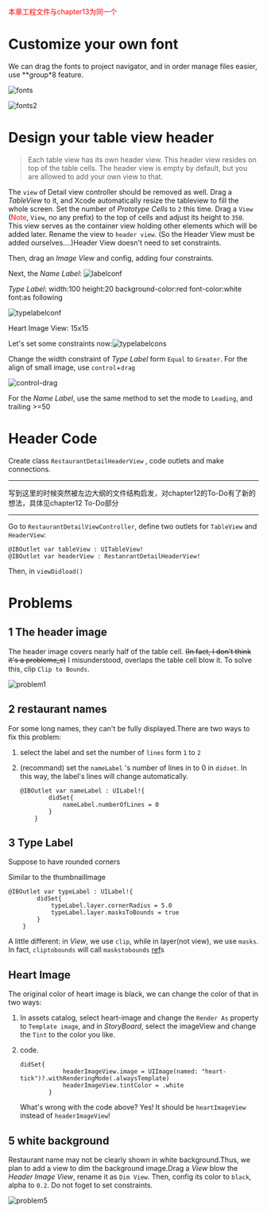 <font color = "red">本章工程文件与chapter13为同一个</font>

# Customize your own font

We can drag the fonts to project navigator, and in order manage files easier, use **group*8 feature.

![fonts](graph/fonts.png)

![fonts2](graph/fonts2.png)

# Design your table view header

> Each table view has its own header view. This header view resides on top of the table cells. The header view is empty by default, but you are allowed to add your own view to that.
>

The `view` of Detail view controller should be removed as well. Drag a *TableView* to it, and Xcode automatically resize the tableview to fill the whole screen. Set the number of *Prototype Cells* to `2` this time. Drag a `View` (<font color = "red">Note</font>, `View`, no any prefix) to the top of cells and adjust its height to `350`. This view serves as the container view holding other elements which will be added later. Rename the view to `header view`. (So the Header View must be added ourselves....)Header View doesn't need to set constraints.

Then, drag an *Image View* and config, adding four constraints.

Next, the *Name Label*: ![labelconf](graph/labelconf.png)

*Type Label*: width:100 height:20 background-color:red font-color:white font:as following

![typelabelconf](graph/typelabelconf.png)

Heart Image View: 15x15

Let's set some constraints now:![typelabelcons](graph/typelabelcons.png)

Change the width constraint of *Type Label* form `Equal` to `Greater`. For the align of small image, use `control`+`drag`

![control-drag](graph/control-drag.png)

For the *Name Label*, use the same method to set the mode to `Leading`, and trailing >=50

# Header Code

Create class `RestaurantDetailHeaderView` , code outlets and make connections.

---

写到这里的时候突然被左边大纲的文件结构启发，对chapter12的To-Do有了新的想法，具体见chapter12 To-Do部分

---

Go to `RestaurantDetailViewController`, define two outlets for `TableView` and `HeaderView`:

```sw
@IBOutlet var tableView : UITableView!
@IBOutlet var headerView : RestanrantDetailHeaderView!
```

Then, in `viewDidload()`

# Problems

## 1 The header image 

The header image covers nearly half of the table cell. ~~(In fact, I don't think it's a problemಠ_ಠ)~~ I misunderstood, overlaps the table cell blow it. To solve this, clip `Clip to Bounds`. 

![problem1](graph/problem1.png)

## 2 restaurant names

For some long names, they can't be fully displayed.There are two ways to fix this problem:

1. select the label and set the number of `lines` form `1` to `2`

2. (recommand) set the `nameLabel` 's number of lines in to 0 in `didset`. In this way, the label's lines will change automatically.

   ```sw
   @IBOutlet var nameLabel : UILabel!{
           didSet{
               nameLabel.numberOfLines = 0
           }
       }
   ```

## 3 Type Label

Suppose to have rounded corners

Similar to the thumbnailImage

```sw
@IBOutlet var typeLabel : UILabel!{
        didSet{
            typeLabel.layer.cornerRadius = 5.0
            typeLabel.layer.masksToBounds = true
        }
    }
```

A little different: in *View*, we use `clip`, while in layer(not view), we use `masks`. In fact, `cliptobounds` will call `maskstobounds` [ref](https://blog.csdn.net/a1056244734/article/details/51536483)s

## Heart Image

The original color of heart image is black, we can change the color of that in two ways:

1. In assets catalog, select heart-image and change the `Render As` property to `Template image`, and in *StoryBoard*, select the imageView and change the `Tint` to the color you like.

2. code.

   ```sw
   didSet{
               headerImageView.image = UIImage(named: "heart-tick")?.withRenderingMode(.alwaysTemplate)
               headerImageView.tintColor = .white
           }
   ```

   What's wrong with the code above? Yes! It should be `heartImageView` instead of `headerImageView`!

## 5 white background

Restaurant name may not be clearly shown in white background.Thus, we plan to add a view to dim the background image.Drag a *View* blow the *Header Image View*, rename it as `Dim View`. Then, config its color to `black`, alpha to `0.2`. Do not foget to set constraints.

![problem5](graph/problem5.png)